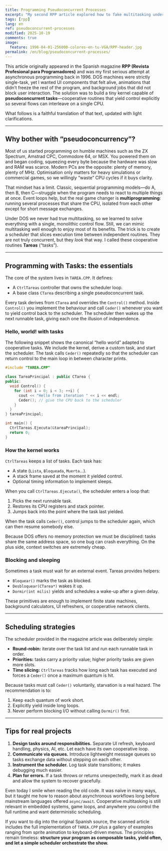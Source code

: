 ```yaml
---
title: Programming Pseudoconcurrent Processes
excerpt: "My second RPP article explored how to fake multitasking under DOS by multiplexing lightweight \"tasks\" in C++."
tags: [rpp]
lang: en
ref: pseudoconcurrent-processes
modified: 2025-10-19
comments: true
image:
  feature: 1996-04-01-256000-colores-en-tu-VGA/RPP-header.jpg
permalink: /en/blog/pseudoconcurrent-processes/
---
```


This article originally appeared in the Spanish magazine **RPP (Revista Profesional para Programadores)** and was my first serious attempt at asynchronous programming back in 1996. DOS machines were strictly single-task, yet I wanted UI components that felt alive, animations that didn’t freeze the rest of the program, and background jobs that did not block user interaction. The solution was to build a tiny kernel capable of **pseudoconcurrent tasks**—cooperative routines that yield control explicitly so several flows can interleave on a single CPU.

What follows is a faithful translation of that text, updated with light clarifications.

---

## Why bother with “pseudoconcurrency”?

Most of us started programming on humble machines such as the ZX Spectrum, Amstrad CPC, Commodore 64, or MSX. You powered them on and began coding, squeezing every byte because the hardware was slow and RAM was scarce. Modern PCs are the opposite: plenty of memory, plenty of MHz. Optimisation only matters for heavy simulations or commercial games, so we willingly “waste” CPU cycles if it buys clarity.

That mindset has a limit. Classic, sequential programming models—do A, then B, then C—struggle when the program needs to react to multiple things at once. Event loops help, but the real game changer is **multiprogramming**: running several processes that share the CPU, isolated from each other except for short message exchanges.

Under DOS we never had true multitasking, so we learned to solve everything with a single, monolithic control flow. Still, we can mimic multitasking well enough to enjoy most of its benefits. The trick is to create a scheduler that slices execution time between independent routines. They are not truly concurrent, but they *look* that way. I called these cooperative routines **Tareas** (“tasks”).

---

## Programming with Tasks: the essentials

The core of the system lives in `TAREA.CPP`. It defines:

- A `CtrlTareas` controller that owns the scheduler loop.
- A base class `CTarea` describing a single pseudoconcurrent task.

Every task derives from `CTarea` and overrides the `Control()` method. Inside `Control()` you implement the behaviour and call `Ceder()` whenever you want to yield control back to the scheduler. The scheduler then wakes up the next runnable task, giving each one the illusion of independence.

### Hello, world! with tasks

The following snippet shows the canonical “hello world” adapted to cooperative tasks. We include the kernel, derive a custom task, and start the scheduler. The task calls `Ceder()` repeatedly so that the scheduler can return control to the main loop in between character prints.

```cpp
#include "TAREA.CPP"

class TareaPrincipal : public CTarea {
public:
  void Control() {
    for (int i = 0; i < 3; ++i) {
      cout << "Hello from iteration " << i << endl;
      Ceder(); // give the CPU back to the scheduler
    }
  }
} tareaPrincipal;

int main() {
  CtrlTareas.Ejecuta(&tareaPrincipal);
  return 0;
}
```

### How the kernel works

`CtrlTareas` keeps a list of tasks. Each task has:

- A state (`Lista`, `Bloqueada`, `Muerta`…).
- A stack frame saved at the moment it yielded control.
- Optional timing information to implement sleeps.

When you call `CtrlTareas.Ejecuta()`, the scheduler enters a loop that:

1. Picks the next runnable task.
2. Restores its CPU registers and stack pointer.
3. Jumps back into the point where the task last yielded.

When the task calls `Ceder()`, control jumps to the scheduler again, which can then resume somebody else.

Because DOS offers no memory protection we must be disciplined: tasks share the same address space, so one bug can crash everything. On the plus side, context switches are extremely cheap.

### Blocking and sleeping

Sometimes a task must wait for an external event. Tareas provides helpers:

- `Bloquear()` marks the task as blocked.
- `Desbloquear(CTarea*)` wakes it up.
- `Dormir(int milis)` yields and schedules a wake-up after a given delay.

These primitives are enough to implement finite state machines, background calculators, UI refreshers, or cooperative network clients.

---

## Scheduling strategies

The scheduler provided in the magazine article was deliberately simple:

- **Round-robin:** iterate over the task list and run each runnable task in order.
- **Priorities:** tasks carry a priority value; higher priority tasks are given more slots.
- **Time slicing:** `CtrlTareas` tracks how long each task has executed and forces a `Ceder()` once a maximum quantum is hit.

Because tasks must call `Ceder()` voluntarily, starvation is a real hazard. The recommendation is to:

1. Keep each quantum of work short.
2. Explicitly yield inside long loops.
3. Never perform blocking I/O without calling `Dormir()` first.

---

## Tips for real projects

1. **Design tasks around responsibilities.** Separate UI refresh, keyboard handling, physics, AI, etc. Let each have its own cooperative loop.
2. **Communicate via queues.** Introduce lightweight message queues so tasks exchange data without stepping on each other.
3. **Instrument the scheduler.** Log task state transitions; it makes debugging much easier.
4. **Plan for errors.** If a task throws or returns unexpectedly, mark it as dead and allow the system to recover gracefully.

Even today I smile when reading the old code. It was naïve in many ways, but it taught me how to reason about asynchronous workflows long before mainstream languages offered `async/await`. Cooperative multitasking is still relevant in embedded systems, game loops, and anywhere you control the full runtime and want deterministic scheduling.

If you want to dig into the original Spanish source, the scanned article includes the full implementation of `TAREA.CPP` plus a gallery of examples ranging from sprite animation to keyboard-driven menus. The principles remain timeless: **structure your program as composable tasks, yield often, and let a simple scheduler orchestrate the show.**
